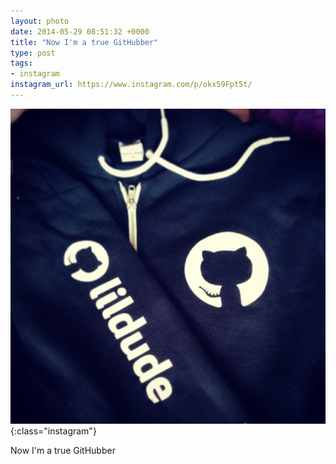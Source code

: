 ```yaml
---
layout: photo
date: 2014-05-29 08:51:32 +0000
title: "Now I'm a true GitHubber"
type: post
tags:
- instagram
instagram_url: https://www.instagram.com/p/okx59Fpt5t/
---
```


![Instagram - okx59Fpt5t](/img/okx59Fpt5t.jpg){:class="instagram"}

Now I'm a true GitHubber
